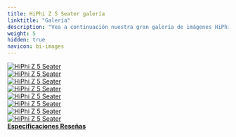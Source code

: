 ```yaml
---
title: HiPhi Z 5 Seater galería
linktitle: "Galería"
description: "Vea a continuación nuestra gran galería de imágenes HiPhi Z 5 Seater. Haga clic en las imágenes para ver las versiones de alta resolución."
weight: 5
hidden: true
navicon: bi-images
---
```

<!-- markdownlint-disable MD033 -->
<div class="row" id ="my-gallery">
	<div class="pswp-grid-item col-6 col-md-4">
		<a href="https://media.evkx.net/multimedia/models/hiphi/z/z_5_seater/charging_1.jpg"
data-pswp-src="https://media.evkx.net/multimedia/models/hiphi/z/z_5_seater/charging_1.jpg"
data-pswp-width="3000"
data-pswp-height="2032" 
target="_blank">
			<img src="https://media.evkx.net/multimedia/models/hiphi/z/z_5_seater/charging_1_xst.jpg" alt="HiPhi Z 5 Seater" class="img-fluid " />
		</a>
	</div>
	<div class="pswp-grid-item col-6 col-md-4">
		<a href="https://media.evkx.net/multimedia/models/hiphi/z/z_5_seater/exterior_1.jpg"
data-pswp-src="https://media.evkx.net/multimedia/models/hiphi/z/z_5_seater/exterior_1.jpg"
data-pswp-width="3000"
data-pswp-height="1399" 
target="_blank">
			<img src="https://media.evkx.net/multimedia/models/hiphi/z/z_5_seater/exterior_1_xst.jpg" alt="HiPhi Z 5 Seater" class="img-fluid " />
		</a>
	</div>
	<div class="pswp-grid-item col-6 col-md-4">
		<a href="https://media.evkx.net/multimedia/models/hiphi/z/z_5_seater/exterior_2.jpg"
data-pswp-src="https://media.evkx.net/multimedia/models/hiphi/z/z_5_seater/exterior_2.jpg"
data-pswp-width="3000"
data-pswp-height="1682" 
target="_blank">
			<img src="https://media.evkx.net/multimedia/models/hiphi/z/z_5_seater/exterior_2_xst.jpg" alt="HiPhi Z 5 Seater" class="img-fluid " />
		</a>
	</div>
	<div class="pswp-grid-item col-6 col-md-4">
		<a href="https://media.evkx.net/multimedia/models/hiphi/z/z_5_seater/frontseats_1.jpg"
data-pswp-src="https://media.evkx.net/multimedia/models/hiphi/z/z_5_seater/frontseats_1.jpg"
data-pswp-width="3000"
data-pswp-height="2256" 
target="_blank">
			<img src="https://media.evkx.net/multimedia/models/hiphi/z/z_5_seater/frontseats_1_xst.jpg" alt="HiPhi Z 5 Seater" class="img-fluid " />
		</a>
	</div>
	<div class="pswp-grid-item col-6 col-md-4">
		<a href="https://media.evkx.net/multimedia/models/hiphi/z/z_5_seater/headlights_1.jpg"
data-pswp-src="https://media.evkx.net/multimedia/models/hiphi/z/z_5_seater/headlights_1.jpg"
data-pswp-width="3000"
data-pswp-height="1467" 
target="_blank">
			<img src="https://media.evkx.net/multimedia/models/hiphi/z/z_5_seater/headlights_1_xst.jpg" alt="HiPhi Z 5 Seater" class="img-fluid " />
		</a>
	</div>
	<div class="pswp-grid-item col-6 col-md-4">
		<a href="https://media.evkx.net/multimedia/models/hiphi/z/z_5_seater/interior_1.jpg"
data-pswp-src="https://media.evkx.net/multimedia/models/hiphi/z/z_5_seater/interior_1.jpg"
data-pswp-width="3000"
data-pswp-height="1676" 
target="_blank">
			<img src="https://media.evkx.net/multimedia/models/hiphi/z/z_5_seater/interior_1_xst.jpg" alt="HiPhi Z 5 Seater" class="img-fluid " />
		</a>
	</div>
	<div class="pswp-grid-item col-6 col-md-4">
		<a href="https://media.evkx.net/multimedia/models/hiphi/z/z_5_seater/main_1.jpg"
data-pswp-src="https://media.evkx.net/multimedia/models/hiphi/z/z_5_seater/main_1.jpg"
data-pswp-width="3000"
data-pswp-height="1486" 
target="_blank">
			<img src="https://media.evkx.net/multimedia/models/hiphi/z/z_5_seater/main_1_xst.jpg" alt="HiPhi Z 5 Seater" class="img-fluid " />
		</a>
	</div>
	<div class="pswp-grid-item col-6 col-md-4">
		<a href="https://media.evkx.net/multimedia/models/hiphi/z/z_5_seater/screens_1.jpg"
data-pswp-src="https://media.evkx.net/multimedia/models/hiphi/z/z_5_seater/screens_1.jpg"
data-pswp-width="3000"
data-pswp-height="2052" 
target="_blank">
			<img src="https://media.evkx.net/multimedia/models/hiphi/z/z_5_seater/screens_1_xst.jpg" alt="HiPhi Z 5 Seater" class="img-fluid " />
		</a>
	</div>
</div>
<script type="module">
  import PhotoSwipeLightbox from '/js/photoswipe-lightbox.esm.js';
    const lightbox = new PhotoSwipeLightbox({
       gallery: '#my-gallery',
        children: 'a',
        pswpModule: () => import('/js/photoswipe.esm.js')
    });
lightbox.init();
</script>
<div class="mt-3 mb-3">
<a href="../specifications/" class="text-decoration-none text-black">
<strong><i class="bi-arrow-left"></i> Especificaciones </strong>
</a>
<a href="../reviews/" class="text-decoration-none text-black float-end">
<strong>Reseñas <i class="bi-arrow-right"></i></strong>
</a>
</div>
